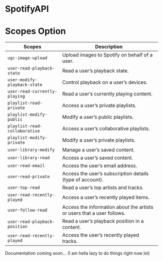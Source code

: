 # SpotifyAPI

# Scopes Option

| Scopes                        | Description                                                                                       |
|------------------------------|---------------------------------------------------------------------------------------------------|
| `ugc-image-upload`           | Upload images to Spotify on behalf of a user.                                                    |
| `user-read-playback-state`   | Read a user’s playback state.                                                                    |
| `user-modify-playback-state` | Control playback on a user’s devices.                                                            |
| `user-read-currently-playing`| Read a user’s currently playing content.                                                         |
| `playlist-read-private`      | Access a user’s private playlists.                                                               |
| `playlist-modify-public`     | Modify a user’s public playlists.                                                                |
| `playlist-read-collaborative`| Access a user’s collaborative playlists.                                                         |
| `playlist-modify-private`    | Modify a user’s private playlists.                                                               |
| `user-library-modify`        | Manage a user’s saved content.                                                                   |
| `user-library-read`          | Access a user’s saved content.                                                                   |
| `user-read-email`            | Access the user’s email address.                                                                 |
| `user-read-private`          | Access the user’s subscription details (type of account).                                        |
| `user-top-read`              | Read a user’s top artists and tracks.                                                            |
| `user-read-recently-played`  | Access a user’s recently played items.                                                           |
| `user-follow-read`           | Access the information about the artists or users that a user follows.                          |
| `user-read-playback-position`| Read a user’s playback position in a content.                                                    |
| `user-read-recently-played`  | Access the user’s recently played tracks. 

Documentation coming soon... (I am hella lazy to do things right now lol)
